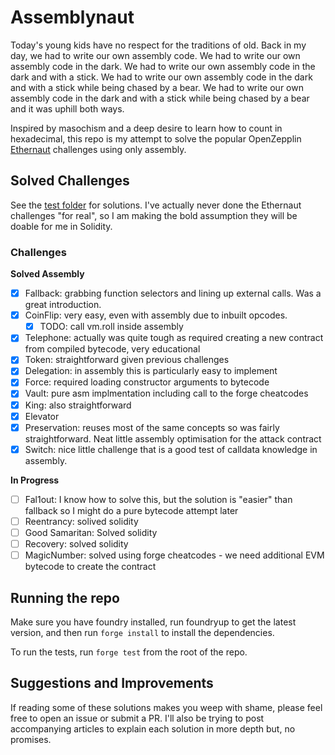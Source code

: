 # Assemblynaut

Today's young kids have no respect for the traditions of old. Back in my day, we had to write our own assembly code. We had to write our own assembly code in the dark. We had to write our own assembly code in the dark and with a stick. We had to write our own assembly code in the dark and with a stick while being chased by a bear. We had to write our own assembly code in the dark and with a stick while being chased by a bear and it was uphill both ways.

Inspired by masochism and a deep desire to learn how to count in hexadecimal, this repo is my attempt to solve the popular OpenZepplin [Ethernaut](https://ethernaut.openzeppelin.com/) challenges using only assembly.

## Solved Challenges

See the [test folder](./test) for solutions. I've actually never done the Ethernaut challenges "for real", so I am making the bold assumption they will be doable for me in Solidity.

### Challenges

**Solved Assembly**

- [x] Fallback: grabbing function selectors and lining up external calls. Was a great introduction.
- [x] CoinFlip: very easy, even with assembly due to inbuilt opcodes.
  - [x] TODO: call vm.roll inside assembly
- [x] Telephone: actually was quite tough as required creating a new contract from compiled bytecode, very educational
- [x] Token: straightforward given previous challenges
- [x] Delegation: in assembly this is particularly easy to implement
- [x] Force: required loading constructor arguments to bytecode
- [x] Vault: pure asm implmentation including call to the forge cheatcodes
- [x] King: also straightforward
- [x] Elevator
- [x] Preservation: reuses most of the same concepts so was fairly straightforward. Neat little assembly optimisation for the attack contract
- [x] Switch: nice little challenge that is a good test of calldata knowledge in assembly.

**In Progress**

- [ ] Fal1out: I know how to solve this, but the solution is "easier" than fallback so I might do a pure bytecode attempt later
- [ ] Reentrancy: solived solidity
- [ ] Good Samaritan: Solved solidity
- [ ] Recovery: solved solidity
- [ ] MagicNumber: solved using forge cheatcodes - we need additional EVM bytecode to create the contract

## Running the repo

Make sure you have foundry installed, run foundryup to get the latest version, and then run `forge install` to install the dependencies.

To run the tests, run `forge test` from the root of the repo.

## Suggestions and Improvements

If reading some of these solutions makes you weep with shame, please feel free to open an issue or submit a PR. I'll also be trying to post accompanying articles to explain each solution in more depth but, no promises.
